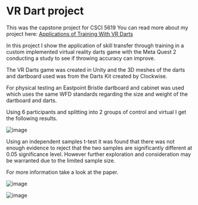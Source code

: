 # VR Dart project
This was the capstone project for CSCI 5619
You can read more about my project here:
[Applications of Training With VR Darts](Applications_Training_VR_Darts.pdf)

In this project I show the application of skill transfer through training
in a custom implemented virtual reality darts game with the Meta Quest 2
conducting a study to see if throwing accuracy can improve. 

The VR Darts game was created in Unity and the 3D meshes of the darts and dartboard
used was from the Darts Kit created by Clockwise. 

For physical testing an Eastpoint Bristle dartboard and cabinet was used which
uses the same WFD standards regarding the size and weight of the dartboard and
darts. 

Using 6 participants and splitting into 2 groups of control and virtual 
I get the following results.

![image](https://github.com/hwangdav000/VR_Darts/assets/29682356/960d1c2c-1fe0-4f1c-9451-16fe6537bb70)

Using an independent samples t-test it was found that there was not enough evidence to reject that
the two samples are significantly different at 0.05 significance level. However further exploration
and consideration may be warranted due to the limited sample size.

For more information take a look at the paper. 

![image](https://github.com/hwangdav000/VR_Darts/assets/29682356/f92466df-ddd4-474b-982c-deb71818b5df)

![image](https://github.com/hwangdav000/VR_Darts/assets/29682356/c798db17-03f1-41b2-a504-99ae4f11e812)

